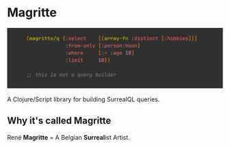 # Magritte

![this is not a query builder](./assets/this-is-not-a-query-builder.png)

A Clojure/Script library for building SurrealQL queries.

## Why it's called Magritte

René **Magritte** = A Belgian **Surreal**ist Artist. 


